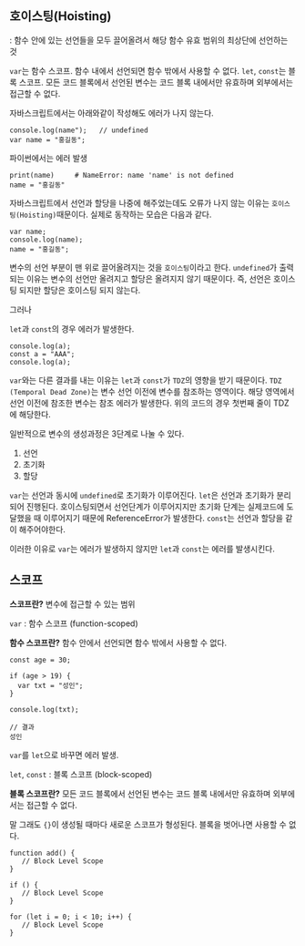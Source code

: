 ## 호이스팅(Hoisting)
: 함수 안에 있는 선언들을 모두 끌어올려서 해당 함수 유효 범위의 최상단에 선언하는 것

`var`는 함수 스코프. 함수 내에서 선언되면 함수 밖에서 사용할 수 없다.
`let`, `const`는 블록 스코프. 모든 코드 블록에서 선언된 변수는 코드 블록 내에서만 유효하며 외부에서는 접근할 수 없다.

자바스크립트에서는 아래와같이 작성해도 에러가 나지 않는다.
```
console.log(name");   // undefined
var name = "홍길동";
```
파이썬에서는 에러 발생
```
print(name)     # NameError: name 'name' is not defined
name = "홍길동"
```
자바스크립트에서 선언과 할당을 나중에 해주었는데도 오류가 나지 않는 이유는 `호이스팅(Hoisting)`때문이다.
실제로 동작하는 모습은 다음과 같다.
```
var name;
console.log(name);
name = "홍길동";
```
변수의 선언 부분이 맨 위로 끌어올려지는 것을 `호이스팅`이라고 한다.
`undefined`가 출력되는 이유는 변수의 선언만 올려지고 할당은 올려지지 않기 때문이다.
즉, 선언은 호이스팅 되지만 할당은 호이스팅 되지 않는다.

그러나

`let`과 `const`의 경우 에러가 발생한다.
```
console.log(a);
const a = "AAA";
console.log(a);
```
`var`와는 다른 결과를 내는 이유는 `let`과 `const`가 `TDZ`의 영향을 받기 때문이다.
`TDZ (Temporal Dead Zone)`는 변수 선언 이전에 변수를 참조하는 영역이다.
해당 영역에서 선언 이전에 참조한 변수는 참조 에러가 발생한다.
위의 코드의 경우 첫번째 줄이 TDZ에 해당한다.

일반적으로 변수의 생성과정은 3단계로 나눌 수 있다.
1. 선언
2. 초기화
3. 할당

`var`는 선언과 동시에 `undefined`로 초기화가 이루어진다.
`let`은 선언과 초기화가 분리되어 진행된다. 호이스팅되면서 선언단계가 이루어지지만 초기화 단계는 실제코드에 도달했을 때 이루어지기 때문에 ReferenceError가 발생한다.
`const`는 선언과 할당을 같이 해주어야한다.

이러한 이유로 `var`는 에러가 발생하지 않지만 `let`과 `const`는 에러를 발생시킨다.

## 스코프
**스코프란?**
변수에 접근할 수 있는 범위

`var` : 함수 스코프 (function-scoped)

**함수 스코프란?**
함수 안에서 선언되면 함수 밖에서 사용할 수 없다.
```
const age = 30;

if (age > 19) {
  var txt = "성인";
}

console.log(txt);

// 결과
성인
```
`var`를 `let`으로 바꾸면 에러 발생.

`let`, `const` : 블록 스코프 (block-scoped)

**블록 스코프란?**
모든 코드 블록에서 선언된 변수는 코드 블록 내에서만 유효하며 외부에서는 접근할 수 없다.

말 그래도 `{}`이 생성될 때마다 새로운 스코프가 형성된다.
블록을 벗어나면 사용할 수 없다.
```
function add() {
   // Block Level Scope
}

if () {
   // Block Level Scope
}

for (let i = 0; i < 10; i++) {
   // Block Level Scope
}
```
